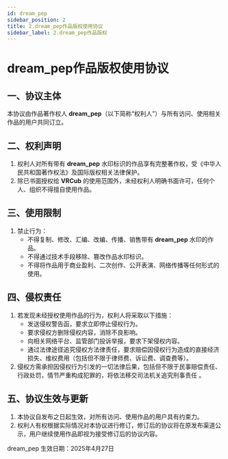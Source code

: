 ```yaml
---
id: dream_pep
sidebar_position: 2
title: 2.dream_pep作品版权使用协议
sidebar_label: 2.dream_pep作品版权
---
```


# dream_pep作品版权使用协议
## 一、协议主体
本协议由作品著作权人 **dream_pep**（以下简称“权利人”）与所有访问、使用相关作品的用户共同订立。

## 二、权利声明
1. 权利人对所有带有 **dream_pep** 水印标识的作品享有完整著作权，受《中华人民共和国著作权法》及国际版权相关法律保护。
2. 除已书面授权给 **VRCub** 的使用范围外，未经权利人明确书面许可，任何个人、组织不得擅自使用作品。

## 三、使用限制
1. 禁止行为：
   - 不得复制、修改、汇编、改编、传播、销售带有 **dream_pep** 水印的作品。
   - 不得通过技术手段移除、篡改作品水印标识。
   - 不得将作品用于商业盈利、二次创作、公开表演、网络传播等任何形式的使用。

## 四、侵权责任
1. 若发现未经授权使用作品的行为，权利人将采取以下措施：
   - 发送侵权警告函，要求立即停止侵权行为。
   - 要求侵权方删除侵权内容，消除不良影响。
   - 向相关网络平台、监管部门投诉举报，要求下架侵权内容。
   - 通过法律途径追究侵权方法律责任，要求赔偿因侵权行为造成的直接经济损失、维权费用（包括但不限于律师费、诉讼费、调查费等）。
2. 侵权方需承担因侵权行为引发的一切法律后果，包括但不限于民事赔偿责任、行政处罚，情节严重构成犯罪的，将依法移交司法机关追究刑事责任 。

## 五、协议生效与更新
1. 本协议自发布之日起生效，对所有访问、使用作品的用户具有约束力。
2. 权利人有权根据实际情况对本协议进行修订，修订后的协议将在原发布渠道公示，用户继续使用作品即视为接受修订后的协议内容。

dream_pep
生效日期：2025年4月27日

